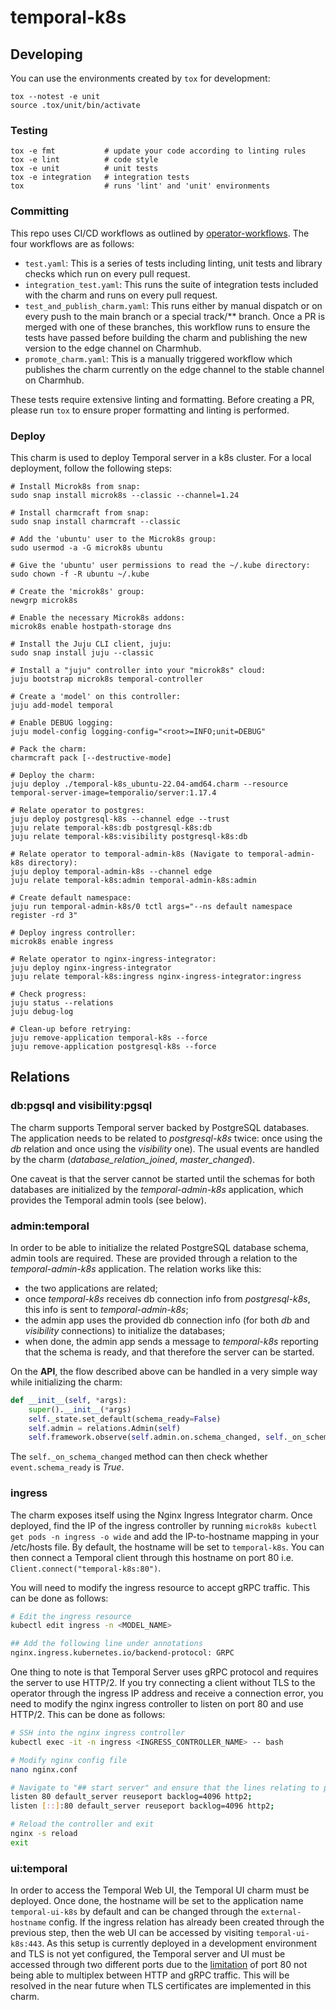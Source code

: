 # temporal-k8s

## Developing

You can use the environments created by `tox` for development:

```shell
tox --notest -e unit
source .tox/unit/bin/activate
```

### Testing

```shell
tox -e fmt           # update your code according to linting rules
tox -e lint          # code style
tox -e unit          # unit tests
tox -e integration   # integration tests
tox                  # runs 'lint' and 'unit' environments
```

### Committing

This repo uses CI/CD workflows as outlined by [operator-workflows](https://github.com/canonical/operator-workflows). The four workflows are as follows:
- `test.yaml`: This is a series of tests including linting, unit tests and library checks which run on every pull request.
- `integration_test.yaml`: This runs the suite of integration tests included with the charm and runs on every pull request.
- `test_and_publish_charm.yaml`: This runs either by manual dispatch or on every push to the main branch or a special track/** branch. Once a PR is merged with one of these branches, this workflow runs to ensure the tests have passed before building the charm and publishing the new version to the edge channel on Charmhub.
- `promote_charm.yaml`: This is a manually triggered workflow which publishes the charm currently on the edge channel to the stable channel on Charmhub.

These tests require extensive linting and formatting. Before creating a PR, please run `tox` to ensure proper formatting and linting is performed.

### Deploy

This charm is used to deploy Temporal server in a k8s cluster.
For a local deployment, follow the following steps:

    # Install Microk8s from snap:
    sudo snap install microk8s --classic --channel=1.24

    # Install charmcraft from snap:
    sudo snap install charmcraft --classic

    # Add the 'ubuntu' user to the Microk8s group:
    sudo usermod -a -G microk8s ubuntu

    # Give the 'ubuntu' user permissions to read the ~/.kube directory:
    sudo chown -f -R ubuntu ~/.kube

    # Create the 'microk8s' group:
    newgrp microk8s

    # Enable the necessary Microk8s addons:
    microk8s enable hostpath-storage dns

    # Install the Juju CLI client, juju:
    sudo snap install juju --classic

    # Install a "juju" controller into your "microk8s" cloud:
    juju bootstrap microk8s temporal-controller

    # Create a 'model' on this controller:
    juju add-model temporal

    # Enable DEBUG logging:
    juju model-config logging-config="<root>=INFO;unit=DEBUG"

    # Pack the charm:
    charmcraft pack [--destructive-mode]

    # Deploy the charm:
    juju deploy ./temporal-k8s_ubuntu-22.04-amd64.charm --resource temporal-server-image=temporalio/server:1.17.4

    # Relate operator to postgres:
    juju deploy postgresql-k8s --channel edge --trust
    juju relate temporal-k8s:db postgresql-k8s:db
    juju relate temporal-k8s:visibility postgresql-k8s:db

    # Relate operator to temporal-admin-k8s (Navigate to temporal-admin-k8s directory):
    juju deploy temporal-admin-k8s --channel edge
    juju relate temporal-k8s:admin temporal-admin-k8s:admin

    # Create default namespace:
    juju run temporal-admin-k8s/0 tctl args="--ns default namespace register -rd 3"

    # Deploy ingress controller:
    microk8s enable ingress

    # Relate operator to nginx-ingress-integrator:
    juju deploy nginx-ingress-integrator
    juju relate temporal-k8s:ingress nginx-ingress-integrator:ingress

    # Check progress:
    juju status --relations
    juju debug-log

    # Clean-up before retrying:
    juju remove-application temporal-k8s --force
    juju remove-application postgresql-k8s --force

## Relations

### db:pgsql and visibility:pgsql

The charm supports Temporal server backed by PostgreSQL databases. The
application needs to be related to *postgresql-k8s* twice: once using the *db*
relation and once using the *visibility* one). The usual events are handled by
the charm (*database_relation_joined*, *master_changed*).

One caveat is that the server cannot be started until the schemas for both
databases are initialized by the *temporal-admin-k8s* application, which
provides the Temporal admin tools (see below).

### admin:temporal

In order to be able to initialize the related PostgreSQL database schema, admin
tools are required. These are provided through a relation to the
*temporal-admin-k8s* application. The relation works like this:
- the two applications are related;
- once *temporal-k8s* receives db connection info from *postgresql-k8s*, this
  info is sent to *temporal-admin-k8s*;
- the admin app uses the provided db connection info (for both *db* and
  *visibility* connections) to initialize the databases;
- when done, the admin app sends a message to *temporal-k8s* reporting that the
  schema is ready, and that therefore the server can be started.

On the **API**, the flow described above can be handled in a very simple way while
initializing the charm:
```Python
def __init__(self, *args):
    super().__init__(*args)
    self._state.set_default(schema_ready=False)
    self.admin = relations.Admin(self)
    self.framework.observe(self.admin.on.schema_changed, self._on_schema_changed)
```
The `self._on_schema_changed` method can then check whether `event.schema_ready`
is *True*.

### ingress

The charm exposes itself using the Nginx Ingress Integrator charm. Once deployed, find the IP of the ingress controller by running ``` microk8s kubectl get pods -n ingress -o wide ``` and add the IP-to-hostname mapping in your /etc/hosts file. By default, the hostname will be set to ```temporal-k8s```. You can then connect a Temporal client through this hostname on port 80 i.e. ```Client.connect("temporal-k8s:80")```.

You will need to modify the ingress resource to accept gRPC traffic. This can be done as follows:

```bash
# Edit the ingress resource
kubectl edit ingress -n <MODEL_NAME>

## Add the following line under annotations
nginx.ingress.kubernetes.io/backend-protocol: GRPC

```

One thing to note is that Temporal Server uses gRPC protocol and requires the server to use HTTP/2. If you try connecting a client without TLS to the operator through the ingress IP address and receive a connection error, you need to modify the nginx ingress controller to listen on port 80 and use HTTP/2. This can be done as follows:

```bash
# SSH into the nginx ingress controller
kubectl exec -it -n ingress <INGRESS_CONTROLLER_NAME> -- bash

# Modify nginx config file
nano nginx.conf

# Navigate to "## start server" and ensure that the lines relating to port 80 have http2 at the end
listen 80 default_server reuseport backlog=4096 http2;
listen [::]:80 default_server reuseport backlog=4096 http2;

# Reload the controller and exit
nginx -s reload
exit
```

### ui:temporal

In order to access the Temporal Web UI, the Temporal UI charm must be deployed. Once done, the hostname will be set to the application name `temporal-ui-k8s` by default and can be changed through the `external-hostname` config. If the ingress relation has already been created through the previous step, then the web UI can be accessed by visiting `temporal-ui-k8s:443`. As this setup is currently deployed in a development environment and TLS is not yet configured, the Temporal server and UI must be accessed through two different ports due to the [limitation](https://github.com/kubernetes/ingress-nginx/issues/4095) of port 80 not being able to multiplex between HTTP and gRPC traffic. This will be resolved in the near future when TLS certificates are implemented in this charm.
